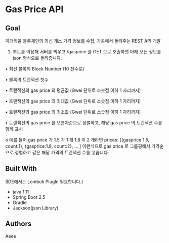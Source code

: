 # Gas Price API

## Goal
이더리움 블록체인의 최신 개스 가격 정보를 수집, 가공해서 돌려주는 REST API 개발

1. 부트를 이용해 서버를 띄우고 /gasprice 를 GET 으로 호출하면 아래 모든 정보를 json
형식으로 돌려줍니다.
   
• 최신 블록의 Block Number (10 진수로)

• 블록의 트랜잭션 갯수

• 트랜잭션의 gas price 의 평균값 (Gwei 단위로 소숫점 이하 1 자리까지)

• 트랜잭션의 gas price 의 최대값 (Gwei 단위로 소숫점 이하 1 자리까지)

• 트랜잭션의 gas price 의 최소값 (Gwei 단위로 소숫점 이하 1 자리까지)

• 트랜잭션의 gas price 를 오름차순으로 정렬하고, 해당 gas price 의 트랜잭션 수를
함께 표시

o 예를 들어 gas price 가 1.5 가 1 개 1.8 이 2 개라면 prices: [{gasprice:1.5,
count:1}, {gasprice:1.8, count:2}, ... ] 이런식으로 gas price 로 그룹핑해서
가격순으로 정렬하고 같은 해당 가격의 트랜잭션 수를 넣습니다.

## Built With
(IDE에서는 Lombok PlugIn 필요합니다.)
- java 1.11
- Spring Boot 2.5
- Gradle
- Jackson(json Library)

## Authors
Aeee


